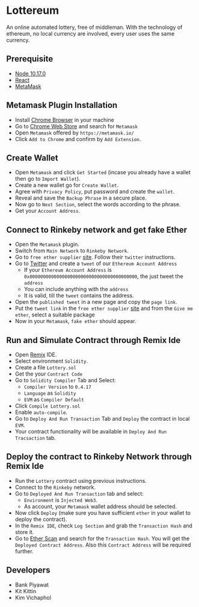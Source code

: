 # Lottereum

An online automated lottery, free of middleman. With the technology of ethereum, no local currency are involved, every user uses the same currency.

## Prerequisite

- [Node 10.17.0](https://nodejs.org/en/)
- [React](https://reactjs.org/)
- [MetaMask](https://metamask.io/)

## Metamask Plugin Installation

- Install [Chrome Browser](https://www.google.com/chrome/) in your machine
- Go to [Chrome Web Store](https://chrome.google.com/webstore/category/extension) and search for `Metamask`
- Open `Metamask` offered by `https://metamask.io/`
- Click `Add to Chrome` and confirm by `Add Extension`.

## Create Wallet

- Open `Metamask` and click `Get Started` (incase you already have a wallet then go to `Import Wallet`).
- Create a new wallet go for `Create Wallet`.
- Agree with `Privacy Policy`, put password and create the `wallet`.
- Reveal and save the `Backup Phrase` in a secure place.
- Now go to `Next Section`, select the words according to the phrase.
- Get your `Account Address`.

## Connect to Rinkeby network and get fake Ether

- Open the `Metamask` plugin.
- Switch from `Main Network` to `Rinkeby Network`.
- Go to `free ether supplier` [site](https://faucet.rinkeby.io/). Follow their `twitter` instructions.
- Go to [Twitter](https://twitter.com/home) and create a `tweet` of our `Ethereum Account Address`
  - If your `Ethereum Account Address` is `0x0000000000000000000000000000000000000000`, the just tweet the `address`
  * You can include anything with the `address`
  * It is valid, till the `tweet` contains the address.
- Open the `published tweet` in a new page and copy the `page link`.
- Put the `tweet link` in the `free ether supplier` [site](https://faucet.rinkeby.io/) and from the `Give me ether`, select a suitable package
- Now in your `Metamask`, `fake ether` should appear.

## Run and Simulate Contract through Remix Ide

- Open [Remix](https://remix.ethereum.org/) IDE.
- Select environment `Solidity`.
- Create a file `Lottery.sol`
- Get the your `Contract Code`
- Go to `Solidity Compiler` Tab and Select:
  - `Compiler Version` to `0.4.17`
  - `Language` as `Solidity`
  - `EVM` as `Compiler Default`
- Click `Compile Lottery.sol`
- Enable `auto-compile`.
- Go to `Deploy And Run Transaction` Tab and `Deploy` the contract in local `EVM`.
- Your contract functionality will be available in `Deploy And Run Tracsaction` tab.

## Deploy the contract to Rinkeby Network through Remix Ide

- Run the `Lottery` contract using previous instructions.
- Connect to the `Rinkeby` network.
- Go to `Deployed And Run Transaction` tab and select:
  - `Environment` is `Injected Web3`.
  - As account, your `Metamask` wallet address should be selected.
- Now click `Deploy` (make sure you have sufficient `ether` in your wallet to deploy the contract).
- In the `Remix IDE`, check `Log Section` and grab the `Transaction Hash` and store it.
- Go to [Ether Scan](https://rinkeby.etherscan.io/) and search for the `Transaction Hash`. You will get the `Deployed Contract Address`. Also this `Contract Address` will be required further.

## Developers

- Bank Piyawat
- Kit Kittin
- Kim Vichaphol
